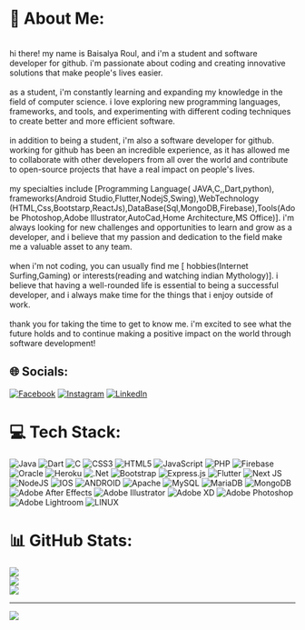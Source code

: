# 💫 About Me:
<br>hi there! my name is Baisalya Roul, and i'm a student and software developer for github. i'm passionate about coding and creating innovative solutions that make people's lives easier.<br><br>as a student, i'm constantly learning and expanding my knowledge in the field of computer science. i love exploring new programming languages, frameworks, and tools, and experimenting with different coding techniques to create better and more efficient software.<br><br>in addition to being a student, i'm also a software developer for github. working for github has been an incredible experience, as it has allowed me to collaborate with other developers from all over the world and contribute to open-source projects that have a real impact on people's lives.<br><br>my specialties include [Programming Language( JAVA,C,,Dart,python), frameworks(Android Studio,Flutter,NodejS,Swing),WebTechnology (HTML,Css,Bootstarp,ReactJs),DataBase(Sql,MongoDB,Firebase),Tools(Adobe Photoshop,Adobe Illustrator,AutoCad,Home Architecture,MS Office)]. i'm always looking for new challenges and opportunities to learn and grow as a developer, and i believe that my passion and dedication to the field make me a valuable asset to any team.<br><br>when i'm not coding, you can usually find me [ hobbies(Internet Surfing,Gaming) or interests(reading and watching indian Mythology)]. i believe that having a well-rounded life is essential to being a successful developer, and i always make time for the things that i enjoy outside of work.<br><br>thank you for taking the time to get to know me. i'm excited to see what the future holds and to continue making a positive impact on the world through software development!


## 🌐 Socials:
[![Facebook](https://img.shields.io/badge/Facebook-%231877F2.svg?logo=Facebook&logoColor=white)](https://facebook.com/https://www.facebook.com/BaisalyaRoul) [![Instagram](https://img.shields.io/badge/Instagram-%23E4405F.svg?logo=Instagram&logoColor=white)](https://instagram.com/https://www.instagram.com/Baishalya/) [![LinkedIn](https://img.shields.io/badge/LinkedIn-%230077B5.svg?logo=linkedin&logoColor=white)](https://linkedin.com/in/https://www.linkedin.com/in/BaisalyaRoul) 

# 💻 Tech Stack:
![Java](https://img.shields.io/badge/java-%23ED8B00.svg?style=flat&logo=java&logoColor=white) ![Dart](https://img.shields.io/badge/dart-%230175C2.svg?style=flat&logo=dart&logoColor=white) ![C](https://img.shields.io/badge/c-%2300599C.svg?style=flat&logo=c&logoColor=white) ![CSS3](https://img.shields.io/badge/css3-%231572B6.svg?style=flat&logo=css3&logoColor=white) ![HTML5](https://img.shields.io/badge/html5-%23E34F26.svg?style=flat&logo=html5&logoColor=white) ![JavaScript](https://img.shields.io/badge/javascript-%23323330.svg?style=flat&logo=javascript&logoColor=%23F7DF1E) ![PHP](https://img.shields.io/badge/php-%23777BB4.svg?style=flat&logo=php&logoColor=white) ![Firebase](https://img.shields.io/badge/firebase-%23039BE5.svg?style=flat&logo=firebase) ![Oracle](https://img.shields.io/badge/Oracle-F80000?style=flat&logo=oracle&logoColor=white) ![Heroku](https://img.shields.io/badge/heroku-%23430098.svg?style=flat&logo=heroku&logoColor=white) ![.Net](https://img.shields.io/badge/.NET-5C2D91?style=flat&logo=.net&logoColor=white) ![Bootstrap](https://img.shields.io/badge/bootstrap-%23563D7C.svg?style=flat&logo=bootstrap&logoColor=white) ![Express.js](https://img.shields.io/badge/express.js-%23404d59.svg?style=flat&logo=express&logoColor=%2361DAFB) ![Flutter](https://img.shields.io/badge/Flutter-%2302569B.svg?style=flat&logo=Flutter&logoColor=white) ![Next JS](https://img.shields.io/badge/Next-black?style=flat&logo=next.js&logoColor=white) ![NodeJS](https://img.shields.io/badge/node.js-6DA55F?style=flat&logo=node.js&logoColor=white) ![IOS](https://img.shields.io/badge/IOS-%2320232a.svg?style=flat&logo=apple&logoColor=white) ![ANDROID](https://img.shields.io/badge/android-%2320232a.svg?style=flat&logo=android&logoColor=%a4c639) ![Apache](https://img.shields.io/badge/apache-%23D42029.svg?style=flat&logo=apache&logoColor=white) ![MySQL](https://img.shields.io/badge/mysql-%2300f.svg?style=flat&logo=mysql&logoColor=white) ![MariaDB](https://img.shields.io/badge/MariaDB-003545?style=flat&logo=mariadb&logoColor=white) ![MongoDB](https://img.shields.io/badge/MongoDB-%234ea94b.svg?style=flat&logo=mongodb&logoColor=white) ![Adobe After Effects](https://img.shields.io/badge/Adobe%20After%20Effects-9999FF.svg?style=flat&logo=Adobe%20After%20Effects&logoColor=white) ![Adobe Illustrator](https://img.shields.io/badge/adobeillustrator-%23FF9A00.svg?style=flat&logo=adobeillustrator&logoColor=white) ![Adobe XD](https://img.shields.io/badge/Adobe%20XD-470137?style=flat&logo=Adobe%20XD&logoColor=#FF61F6) ![Adobe Photoshop](https://img.shields.io/badge/adobephotoshop-%2331A8FF.svg?style=flat&logo=adobephotoshop&logoColor=white) ![Adobe Lightroom](https://img.shields.io/badge/Adobe%20Lightroom-31A8FF.svg?style=flat&logo=Adobe%20Lightroom&logoColor=white) ![LINUX](https://img.shields.io/badge/Linux-FCC624?style=flat&logo=linux&logoColor=black)
# 📊 GitHub Stats:
![](https://github-readme-stats.vercel.app/api?username=Baisalya&theme=dark&hide_border=false&include_all_commits=false&count_private=false)<br/>
![](https://github-readme-streak-stats.herokuapp.com/?user=Baisalya&theme=dark&hide_border=false)<br/>
![](https://github-readme-stats.vercel.app/api/top-langs/?username=Baisalya&theme=dark&hide_border=false&include_all_commits=false&count_private=false&layout=compact)

---
[![](https://visitcount.itsvg.in/api?id=Baisalya&icon=6&color=0)](https://visitcount.itsvg.in)

<!-- Proudly created with GPRM ( https://gprm.itsvg.in ) -->
